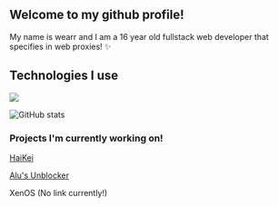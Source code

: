## Welcome to my github profile!

My name is wearr and I am a 16 year old fullstack web developer that specifies in web proxies! ✨

## Technologies I use
[![](https://skillicons.dev/icons?i=html,css,js,typescript,nodejs,vscode,nginx,github,&theme=light)](https://skillicons.dev)

![GitHub stats](https://github-readme-stats.vercel.app/api?username=wearrrrr)

### Projects I'm currently working on!

[HaiKei](https://github.com/wearrrrr/HaiKei)

[Alu's Unblocker](https://github.com/wearrrrr/AlusUnblocker)

XenOS (No link currently!)
